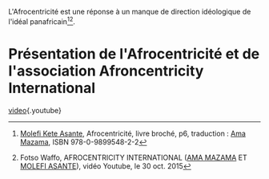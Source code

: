 <!-- TITLE: Afrocentricité -->
<!-- SUBTITLE: Présentation de l'afrocentricité -->

L'Afrocentricité est une réponse à un manque de direction idéologique de l'idéal panafricain[^1][^2].
# Présentation de l'Afrocentricité et de l'association Afroncentricity International
[video](https://www.youtube.com/watch?v=8ZJWVkNKDBg){.youtube}

<!-- Sources -->
[^1]:[Molefi Kete Asante](http://leremsesh.com/personnalite/molefi-kete-asante), Afrocentricité, livre broché, p6, traduction : [Ama Mazama](http://leremsesh.com/personnalite/ama-mazama), ISBN 978-0-9899548-2-2
[^2]:Fotso Waffo, AFROCENTRICITY INTERNATIONAL ([AMA MAZAMA](http://leremsesh.com/personnalite/ama-mazama) ET [MOLEFI ASANTE](http://leremsesh.com/personnalite/molefi-kete-asante)), vidéo Youtube, le 30 oct. 2015